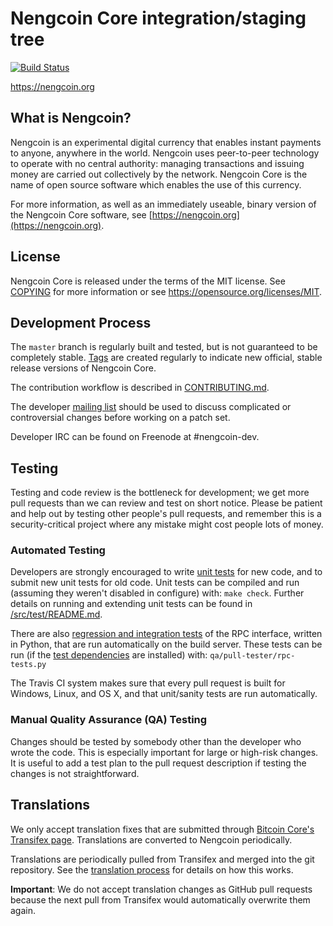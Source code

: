 Nengcoin Core integration/staging tree
=====================================

[![Build Status](https://travis-ci.org/nengcoin-project/nengcoin.svg?branch=master)](https://travis-ci.org/nengcoin-project/nengcoin)

https://nengcoin.org

What is Nengcoin?
----------------

Nengcoin is an experimental digital currency that enables instant payments to
anyone, anywhere in the world. Nengcoin uses peer-to-peer technology to operate
with no central authority: managing transactions and issuing money are carried
out collectively by the network. Nengcoin Core is the name of open source
software which enables the use of this currency.

For more information, as well as an immediately useable, binary version of
the Nengcoin Core software, see [https://nengcoin.org](https://nengcoin.org).

License
-------

Nengcoin Core is released under the terms of the MIT license. See [COPYING](COPYING) for more
information or see https://opensource.org/licenses/MIT.

Development Process
-------------------

The `master` branch is regularly built and tested, but is not guaranteed to be
completely stable. [Tags](https://github.com/nengcoin-project/nengcoin/tags) are created
regularly to indicate new official, stable release versions of Nengcoin Core.

The contribution workflow is described in [CONTRIBUTING.md](CONTRIBUTING.md).

The developer [mailing list](https://groups.google.com/forum/#!forum/nengcoin-dev)
should be used to discuss complicated or controversial changes before working
on a patch set.

Developer IRC can be found on Freenode at #nengcoin-dev.

Testing
-------

Testing and code review is the bottleneck for development; we get more pull
requests than we can review and test on short notice. Please be patient and help out by testing
other people's pull requests, and remember this is a security-critical project where any mistake might cost people
lots of money.

### Automated Testing

Developers are strongly encouraged to write [unit tests](src/test/README.md) for new code, and to
submit new unit tests for old code. Unit tests can be compiled and run
(assuming they weren't disabled in configure) with: `make check`. Further details on running
and extending unit tests can be found in [/src/test/README.md](/src/test/README.md).

There are also [regression and integration tests](/qa) of the RPC interface, written
in Python, that are run automatically on the build server.
These tests can be run (if the [test dependencies](/qa) are installed) with: `qa/pull-tester/rpc-tests.py`

The Travis CI system makes sure that every pull request is built for Windows, Linux, and OS X, and that unit/sanity tests are run automatically.

### Manual Quality Assurance (QA) Testing

Changes should be tested by somebody other than the developer who wrote the
code. This is especially important for large or high-risk changes. It is useful
to add a test plan to the pull request description if testing the changes is
not straightforward.

Translations
------------

We only accept translation fixes that are submitted through [Bitcoin Core's Transifex page](https://www.transifex.com/projects/p/bitcoin/).
Translations are converted to Nengcoin periodically.

Translations are periodically pulled from Transifex and merged into the git repository. See the
[translation process](doc/translation_process.md) for details on how this works.

**Important**: We do not accept translation changes as GitHub pull requests because the next
pull from Transifex would automatically overwrite them again.
